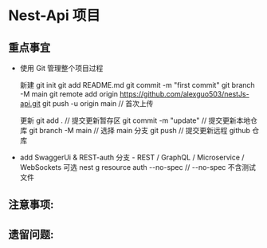 # Nest-Api 项目

## 重点事宜

- 使用 Git 管理整个项目过程
 
  新建
    git init
    git add README.md
    git commit -m "first commit"
    git branch -M main
    git remote add origin https://github.com/alexguo503/nestJs-api.git
    git push -u origin main // 首次上传

  更新
    git add . // 提交更新暂存区
    git commit -m "update" // 提交更新本地仓库
    git branch -M main // 选择 main 分支
    git push // 提交更新远程 github 仓库

- add SwaggerUi & REST-auth 分支 - REST / GraphQL / Microservice / WebSockets 可选
  nest g resource auth --no-spec // --no-spec 不含测试文件




## 注意事项:


## 遗留问题:


